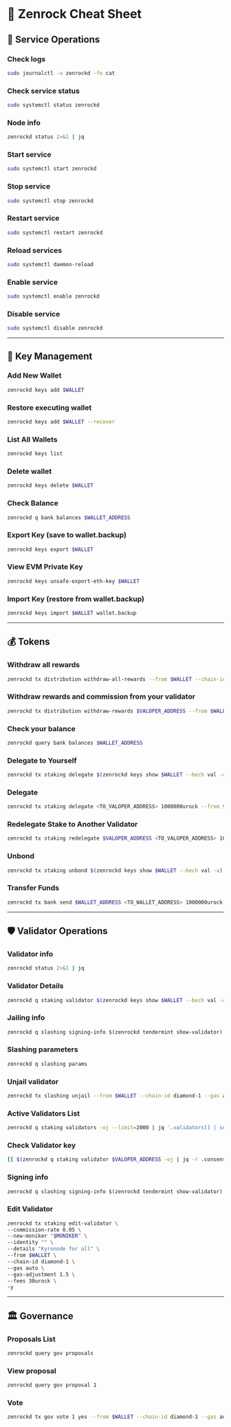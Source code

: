 # 📑 Zenrock Cheat Sheet

## 🔧 Service Operations

### Check logs
```bash
sudo journalctl -u zenrockd -fo cat
```

### Check service status
```bash
sudo systemctl status zenrockd
```

### Node info
```bash
zenrockd status 2>&1 | jq
```

### Start service
```bash
sudo systemctl start zenrockd
```

### Stop service
```bash
sudo systemctl stop zenrockd
```

### Restart service
```bash
sudo systemctl restart zenrockd
```

### Reload services
```bash
sudo systemctl daemon-reload
```

### Enable service
```bash
sudo systemctl enable zenrockd
```

### Disable service
```bash
sudo systemctl disable zenrockd
```

---

## 🔑 Key Management

### Add New Wallet
```bash
zenrockd keys add $WALLET
```

### Restore executing wallet
```bash
zenrockd keys add $WALLET --recover
```

### List All Wallets
```bash
zenrockd keys list
```

### Delete wallet
```bash
zenrockd keys delete $WALLET
```

### Check Balance
```bash
zenrockd q bank balances $WALLET_ADDRESS
```

### Export Key (save to wallet.backup)
```bash
zenrockd keys export $WALLET
```

### View EVM Private Key
```bash
zenrockd keys unsafe-export-eth-key $WALLET
```

### Import Key (restore from wallet.backup)
```bash
zenrockd keys import $WALLET wallet.backup
```

---

## 💰 Tokens

### Withdraw all rewards
```bash
zenrockd tx distribution withdraw-all-rewards --from $WALLET --chain-id diamond-1 --fees --gas auto --gas-adjustment 1.5 --fees 30urock -y
```

### Withdraw rewards and commission from your validator
```bash
zenrockd tx distribution withdraw-rewards $VALOPER_ADDRESS --from $WALLET --commission --chain-id diamond-1 --gas auto --gas-adjustment 1.5 --fees 30urock -y
```

### Check your balance
```bash
zenrockd query bank balances $WALLET_ADDRESS
```

### Delegate to Yourself
```bash
zenrockd tx staking delegate $(zenrockd keys show $WALLET --bech val -a) 1000000urock --from $WALLET --chain-id diamond-1 --gas auto --gas-adjustment 1.5 --fees 30urock -y
```

### Delegate
```bash
zenrockd tx staking delegate <TO_VALOPER_ADDRESS> 1000000urock --from $WALLET --chain-id diamond-1 --gas auto --gas-adjustment 1.5 --fees 30urock -y
```

### Redelegate Stake to Another Validator
```bash
zenrockd tx staking redelegate $VALOPER_ADDRESS <TO_VALOPER_ADDRESS> 1000000urock --from $WALLET --chain-id diamond-1 --gas auto --gas-adjustment 1.5 --fees 30urock -y
```

### Unbond
```bash
zenrockd tx staking unbond $(zenrockd keys show $WALLET --bech val -a) 1000000urock --from $WALLET --chain-id diamond-1 --gas auto --gas-adjustment 1.5 --fees 30urock -y
```

### Transfer Funds
```bash
zenrockd tx bank send $WALLET_ADDRESS <TO_WALLET_ADDRESS> 1000000urock --gas auto --gas-adjustment 1.5 --fees 30urock -y
```

---

## 🛡️ Validator Operations

### Validator info
```bash
zenrockd status 2>&1 | jq
```

### Validator Details
```bash
zenrockd q staking validator $(zenrockd keys show $WALLET --bech val -a)
```

### Jailing info
```bash
zenrockd q slashing signing-info $(zenrockd tendermint show-validator)
```

### Slashing parameters
```bash
zenrockd q slashing params
```

### Unjail validator
```bash
zenrockd tx slashing unjail --from $WALLET --chain-id diamond-1 --gas auto --gas-adjustment 1.5 --fees 30urock -y
```

### Active Validators List
```bash
zenrockd q staking validators -oj --limit=2000 | jq '.validators[] | select(.status=="BOND_STATUS_BONDED")' | jq -r '(.tokens|tonumber/pow(10;6)|floor|tostring) + " " + .description.moniker' | sort -gr | nl
```

### Check Validator key
```bash
[[ $(zenrockd q staking validator $VALOPER_ADDRESS -oj | jq -r .consensus_pubkey.key) = $(zenrockd status | jq -r .ValidatorInfo.PubKey.value) ]] && echo -e "Your key status is ok" || echo -e "Your key status is error"
```

### Signing info
```bash
zenrockd q slashing signing-info $(zenrockd tendermint show-validator)
```

### Edit Validator
```bash
zenrockd tx staking edit-validator \
--commission-rate 0.05 \
--new-moniker "$MONIKER" \
--identity "" \
--details "Kyronode for all" \
--from $WALLET \
--chain-id diamond-1 \
--gas auto \
--gas-adjustment 1.5 \
--fees 30urock \
-y
```

---

## 🏛 Governance

### Proposals List
```bash
zenrockd query gov proposals
```

### View proposal
```bash
zenrockd query gov proposal 1
```

### Vote
```bash
zenrockd tx gov vote 1 yes --from $WALLET --chain-id diamond-1 --gas auto --gas-adjustment 1.5 --fees 30urock -y
```